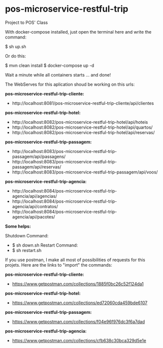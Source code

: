 # pos-microservice-restful-trip
Project to POS' Class

With docker-compose installed, just open the terminal here and write the command:

$ sh up.sh

Or do this:

$ mvn clean install
$ docker-compose up -d 

Wait a minute while all containers starts ... and done!

The WebServes for this aplication shoud be working on this urls:

<b>pos-microservice-restful-trip-cliente:</b>
- http://localhost:8081/pos-microservice-restful-trip-cliente/api/clientes

<b>pos-microservice-restful-trip-hotel:</b>
- http://localhost:8082/pos-microservice-restful-trip-hotel/api/hoteis
- http://localhost:8082/pos-microservice-restful-trip-hotel/api/quartos/
- http://localhost:8082/pos-microservice-restful-trip-hotel/api/reservas/

<b>pos-microservice-restful-trip-passagem:</b>
- http://localhost:8083/pos-microservice-restful-trip-passagem/api/passagens/
- http://localhost:8083/pos-microservice-restful-trip-passagem/api/reservas/
- http://localhost:8083/pos-microservice-restful-trip-passagem/api/voos/

<b>pos-microservice-restful-trip-agencia:</b>
- http://localhost:8084/pos-microservice-restful-trip-agencia/api/agencias/
- http://localhost:8084/pos-microservice-restful-trip-agencia/api/contratos/
- http://localhost:8084/pos-microservice-restful-trip-agencia/api/pacotes/

<b>Some helps:</b>

Shutdown Command:

 - $ sh down.sh
Restart Command: 
 - $ sh restart.sh

If you use postman, I make all most of possibilities of requests for this projets.
Here are the links to "import" the commands:

<b>pos-microservice-restful-trip-cliente: </b>
- https://www.getpostman.com/collections/1885f0bc26c52f124da1

<b>pos-microservice-restful-trip-hotel: </b>
- https://www.getpostman.com/collections/ed72060cda459bde6107

<b>pos-microservice-restful-trip-passagem: </b>
- https://www.getpostman.com/collections/f04e96f976dc3f6a7dad

<b>pos-microservice-restful-trip-agencia: </b>
- https://www.getpostman.com/collections/cfb638c30bca329d5e1e

